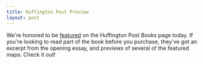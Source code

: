 ```yaml
---
title: Huffington Post Preview
layout: post
---
```


We're honored to be <a href="http://www.huffingtonpost.com/tim-wallace/an-argument-for-beauty_b_1949908.html">featured</a> on the Huffington Post Books page today. If you're looking to read part of the book before you purchase, they've got an excerpt from the opening essay, and previews of several of the featured maps. Check it out!
